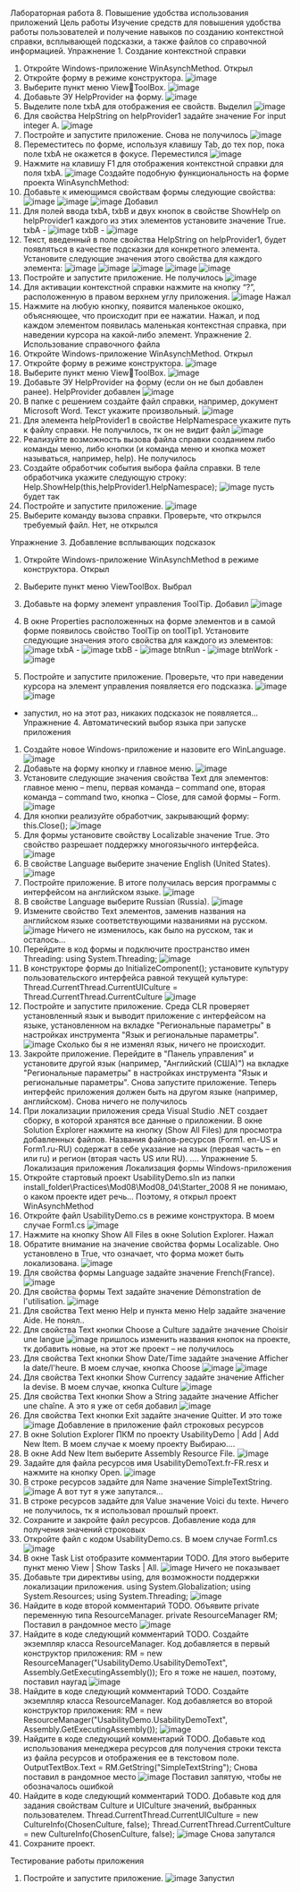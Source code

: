 Лабораторная работа 8. Повышение удобства использования приложений
Цель работы
Изучение средств для повышения удобства работы пользователей и
получение навыков по созданию контекстной справки, всплывающей
подсказки, а также файлов со справочной информацией.
Упражнение 1. Создание контекстной справки
1.	Откройте Windows-приложение WinAsynchMethod.
Открыл
2.	Откройте форму в режиме конструктора.
![image](https://github.com/user-attachments/assets/5d4f4565-3b31-4654-8ec2-446579f7cef7)
3.	Выберите пункт меню ViewToolBox.
   ![image](https://github.com/user-attachments/assets/945437b4-0d7c-4a51-8c16-74062b921d2c)
4. Добавьте ЭУ HelpProvider на форму.
   ![image](https://github.com/user-attachments/assets/432b3f93-0550-4d25-934a-f74e8582320d)
5. Выделите поле txbA для отображения ее свойств.
Выделил
![image](https://github.com/user-attachments/assets/c1e57b6f-d45d-4224-8d7a-cf38ddd51e1a)
6. Для свойства HelpString on helpProvider1 задайте значение For
input integer A.
![image](https://github.com/user-attachments/assets/a6eeb788-c805-4793-8d75-043abbfdf7b6)
7. Постройте и запустите приложение.
Снова не получилось
![image](https://github.com/user-attachments/assets/17a3d0ec-f266-4c57-8477-86958df8b023)
8. Переместитесь по форме, используя клавишу Tab, до тех пор, пока
поле txbA не окажется в фокусе.
Переместился
![image](https://github.com/user-attachments/assets/0605473d-b371-42e3-8fe4-9e5cd439550a)
9. Нажмите на клавишу F1 для отображения контекстной справки
для поля txbA.
![image](https://github.com/user-attachments/assets/1d1588ac-7deb-4607-996b-a60f03aff1d6)
Создайте подобную функциональность на форме проекта
WinAsynchMethod:
1.	Добавьте к имеющимся свойствам формы следующие свойства:
![image](https://github.com/user-attachments/assets/822fccc7-50fc-488c-ba02-946aa0f2cc53)
![image](https://github.com/user-attachments/assets/b54709c6-4ec3-4964-a8f2-7a56796e9556)
![image](https://github.com/user-attachments/assets/b59992b8-d1bb-46c3-afa6-0abd09bdce55)
Добавил
2. Для полей ввода txbA, txbB и двух кнопок в свойстве ShowHelp on
helpProvider1 каждого из этих элементов установите значение True.
txbA -   ![image](https://github.com/user-attachments/assets/ca10c52d-e615-48d8-8a6b-7c5ce681b6f3)
txbB -  ![image](https://github.com/user-attachments/assets/6000c93b-baee-4e22-ae15-1b9da8b3c9b6)
3. Текст, введенный в поле свойства HelpString on helpProvider1,
будет появляться в качестве подсказки для конкретного элемента.
Установите следующие значения этого свойства для каждого элемента:
![image](https://github.com/user-attachments/assets/96ec5dfa-13f6-41ca-82e6-7ceb16ddc6e5)
![image](https://github.com/user-attachments/assets/60c33d3f-49af-40e9-b05b-288292a4d9bd)
![image](https://github.com/user-attachments/assets/641c62ca-55ac-4275-adc1-bbd81a0e5df7)
![image](https://github.com/user-attachments/assets/cd4b1fe8-3377-495e-b4f1-8e4c991d8c92)
![image](https://github.com/user-attachments/assets/052ef4c9-b787-4c3e-92f3-28d221eeca4c)
4.	Постройте и запустите приложение.
   Не получилось
  	![image](https://github.com/user-attachments/assets/7022bc45-29f5-4990-8a37-cb1150041680)
5. Для активации контекстной справки нажмите на кнопку “?”,
расположенную в правом верхнем углу приложения.
![image](https://github.com/user-attachments/assets/1f20b5a6-c72a-4c7b-b43e-dc13d7ccd9e0)
Нажал
6. Нажмите на любую кнопку, появится маленькое окошко,
объясняющее, что происходит при ее нажатии.
Нажал, и под каждом элементом появилась маленькая контекстная справка, при наведении курсора на какой-либо элемент.
Упражнение 2. Использование справочного файла
1.	Откройте Windows-приложение WinAsynchMethod.
Открыл
2. Откройте форму в режиме конструктора.
   ![image](https://github.com/user-attachments/assets/2c993f27-8f44-4875-b6a8-a640925f2e3d)
3. Выберите пункт меню ViewToolBox.
   ![image](https://github.com/user-attachments/assets/6bbb1aa4-6403-4cfe-90b9-b7f96daaf0d1)
4. Добавьте ЭУ HelpProvider на форму (если он не был добавлен
ранее).
HelpProvider добавлен
![image](https://github.com/user-attachments/assets/f31f8e4b-7f8e-4837-9a09-82d1806c6b97)
5. В папке с решением создайте файл справки, например, документ
Microsoft Word. Текст укажите произвольный.
![image](https://github.com/user-attachments/assets/21430700-f775-4cc0-9a8d-93a359846333)
6. Для элемента helpProvider1 в свойстве HelpNamespace укажите
путь к файлу справки.
Не получилось, тк он не видит файл
![image](https://github.com/user-attachments/assets/11c6bce1-29ab-479d-b5f0-7d937ab5f63d)
7. Реализуйте возможность вызова файла справки созданием либо
команды меню, либо кнопки (и команда меню и кнопка может называться,
например, help).
Не получилось
8. Создайте обработчик события выбора файла справки. В теле
обработчика укажите следующую строку:
Help.ShowHelp(this,helpProvider1.HelpNamespace);
![image](https://github.com/user-attachments/assets/23eb44f3-ab41-48ac-9564-bbbc1463eb83)
пусть будет так
9. Постройте и запустите приложение.
    ![image](https://github.com/user-attachments/assets/4cf5b372-f13d-4892-84fd-397f24930698)
10. Выберите команду вызова справки. Проверьте, что открылся
требуемый файл.
Нет, не открылся

Упражнение 3. Добавление всплывающих подсказок
1. Откройте Windows-приложение WinAsynchMethod в режиме
конструктора.
Открыл

2.	Выберите пункт меню ViewToolBox.
Выбрал

3.	Добавьте на форму элемент управления ToolTip.
Добавил
![image](https://github.com/user-attachments/assets/c0adf919-4f49-4a90-bff3-4410b4d39a3b)
4. В окне Properties расположенных на форме элементов и в самой
форме появилось свойство ToolTip on toolTip1. Установите следующие
значения этого свойства для каждого из элементов:
![image](https://github.com/user-attachments/assets/d9e72d56-4dfa-4fe7-91eb-3eaa622c6463)
txbA -  ![image](https://github.com/user-attachments/assets/abe53799-6932-49d8-9cf4-798d8f1a2334)
txbB -  ![image](https://github.com/user-attachments/assets/83e8bec7-c445-4f60-b35f-e97685e44fd0)
btnRun -  ![image](https://github.com/user-attachments/assets/c61dbf3c-ff80-4d5a-8f63-86865a3ecff6)
btnWork - ![image](https://github.com/user-attachments/assets/71ee67e8-2374-4de0-9902-4ff056d1127b)
5. Постройте и запустите приложение. Проверьте, что при наведении
курсора на элемент управления появляется его подсказка.
![image](https://github.com/user-attachments/assets/d4f4b567-b09a-4066-9131-d02f5bb2bad9)
![image](https://github.com/user-attachments/assets/e5308081-4265-485b-81c4-ac830b24a69d)
- запустил, но на этот раз, никаких подсказок не появляется…
Упражнение 4. Автоматический выбор языка при запуске приложения
1. Создайте новое Windows-приложение и назовите его WinLanguage.
![image](https://github.com/user-attachments/assets/5ca3f3ea-82fd-4626-aa8d-b52983507dbc)
2.	Добавьте на форму кнопку и главное меню.
   ![image](https://github.com/user-attachments/assets/9eaf0de7-8c8b-41a9-ad3c-d4edc0ea6645)
3. Установите следующие значения свойства Text для элементов:
главное меню – menu,
первая команда – command one,
вторая команда – command two,
кнопка – Close,
для самой формы – Form.
![image](https://github.com/user-attachments/assets/cda6954f-6450-498a-91c3-b9a131a56504)
4. Для кнопки реализуйте обработчик, закрывающий форму:
this.Close();
![image](https://github.com/user-attachments/assets/b5450d38-7b03-4de7-bdc3-b2ea2c1885dd)
5. Для формы установите свойству Localizable значение True. Это
свойство разрешает поддержку многоязычного интерфейса.
![image](https://github.com/user-attachments/assets/a148f026-04f8-4be1-a64a-11b3ed2b1197)
6. В свойстве Language выберите значение English (United States).
   ![image](https://github.com/user-attachments/assets/28ccfdc4-70f7-41c1-ab1f-d3d3ea3b4146)
7. Постройте приложение. В итоге получилась версия программы с
интерфейсом на английском языке.
![image](https://github.com/user-attachments/assets/ad775a73-9802-4dc2-baec-9ec6e35407a2)
8. В свойстве Language выберите Russian (Russia).
   ![image](https://github.com/user-attachments/assets/c338d079-b563-4a45-96cd-70a0a6af6d02)
9. Измените свойство Text элементов, заменив названия на
английском языке соответствующими названиями на русском.
![image](https://github.com/user-attachments/assets/dc07fc8a-8ef9-4110-bdb7-b4dc1832025c)
Ничего не изменилось, как было на русском, так и осталось…
10. Перейдите в код формы и подключите пространство имен
Threading:
using System.Threading;
![image](https://github.com/user-attachments/assets/cad9306a-e949-4ec6-9e20-b5755ca7282a)
11. В конструкторе формы до InitializeComponent(); установите
культуру пользовательского интерфейса равной текущей культуре:
Thread.CurrentThread.CurrentUICulture =
Thread.CurrentThread.CurrentCulture
![image](https://github.com/user-attachments/assets/c666e90a-30e4-42e7-862f-6b5b88d96ac2)
12. Постройте и запустите приложение. Среда CLR проверяет
установленный язык и выводит приложение с интерфейсом на языке,
установленном на вкладке "Региональные параметры" в настройках
инструмента "Язык и региональные параметры".
![image](https://github.com/user-attachments/assets/8418a92d-b76c-4146-8b1f-c05118a4d31c)
Сколько бы я не изменял язык, ничего не происходит.
13. Закройте приложение. Перейдите в "Панель управления" и
установите другой язык (например, "Английский (США)") на вкладке
"Региональные параметры" в настройках инструмента "Язык и
региональные параметры". Снова запустите приложение. Теперь
интерфейс приложения должен быть на другом языке (например,
английском).
Снова ничего не получилось
14. При локализации приложения среда Visual Studio .NET создает
сборку, в которой хранятся все данные о приложении. В окне Solution
Explorer нажмите на кнопку (Show All Files) для просмотра добавленных
файлов. Названия файлов-ресурсов (Form1. en-US и Form1.ru-RU)
содержат в себе указание на язык (первая часть – en или ru) и регион
(вторая часть US или RU).
….
Упражнение 5. Локализация приложения
Локализация формы Windows-приложения
1. Откройте стартовый проект UsabilityDemo.sln из папки
install_folder\Practices\Mod08\Mod08_04\Starter_2008
Я не понимаю, о каком проекте идет речь…
Поэтому, я открыл проект WinAsynchMethod
2. Откройте файл UsabilityDemo.cs в режиме конструктора.
В моем случае Form1.cs
![image](https://github.com/user-attachments/assets/6ed78f65-e177-4a69-ba27-bbd91427d78f)
3. Нажмите на кнопку Show All Files в окне Solution Explorer.
Нажал
4. Обратите внимание на значение свойства формы Localizable. Оно
установлено в True, что означает, что форма может быть локализована.
![image](https://github.com/user-attachments/assets/32793596-a7e9-49a4-8796-928ce9700703)
5. Для свойства формы Language задайте значение French(France).
   ![image](https://github.com/user-attachments/assets/7225f9fb-1c5e-44cf-8512-cb4f25553b64)
6. Для свойства формы Text задайте значение Démonstration de
l'utilisation.
![image](https://github.com/user-attachments/assets/5cdd2bd6-4ca4-4750-9aa7-f1c95c7010a0)
7. Для свойства Text меню Help и пункта меню Help задайте
значение Aide.
Не понял..
8. Для свойства Text кнопки Choose a Culture задайте значение
Choisir une langue
![image](https://github.com/user-attachments/assets/cbdefd4e-fc8b-4117-ba37-42026f63098a)
пришлось изменить названия кнопок на проекте, тк добавить новые, на этот же проект – не получилось
9. Для свойства Text кнопки Show Date/Time задайте значение
Afficher la date/l'heure.
В моем случае, кнопка Choose
![image](https://github.com/user-attachments/assets/39d7409d-4a7d-4347-b9e9-b252d7f2116a)
![image](https://github.com/user-attachments/assets/47357cb9-20c6-40c9-adfb-339466c38fec)
10. Для свойства Text кнопки Show Currency задайте значение
Afficher la devise.
В моем случае, кнопка Culture
![image](https://github.com/user-attachments/assets/f4528ca8-6d40-4163-a46c-cf4cd711d05d)
11. Для свойства Text кнопки Show a String задайте значение Afficher
une chaîne.
А это я уже от себя добавил
![image](https://github.com/user-attachments/assets/229b0226-8fa4-474c-a7ce-a6338b0a5405)
12. Для свойства Text кнопки Exit задайте значение Quitter.
И это тоже
![image](https://github.com/user-attachments/assets/77329e5e-4051-4484-963c-28b27608248a)
Добавление в приложение файл строковых ресурсов
1. В окне Solution Explorer ПКМ по проекту UsabilityDemo | Add |
Add New Item.
В моем случае к моему проекту
Выбираю….
2. В окне Add New Item выберите Assembly Resource File.
   ![image](https://github.com/user-attachments/assets/f3a6b2ba-3120-4d30-a12c-4bc2c5fe2545)
3. Задайте для файла ресурсов имя UsabilityDemoText.fr-FR.resx и
нажмите на кнопку Open.
![image](https://github.com/user-attachments/assets/ae690c1d-bc37-480b-b4b6-a5974906bf5a)
4. В строке ресурсов задайте для Name значение SimpleTextString.
   ![image](https://github.com/user-attachments/assets/074c5fe4-ceda-435e-a4c9-f1d3c50a500f)
А вот тут я уже запутался…
5. В строке ресурсов задайте для Value значение Voici du texte.
Ничего не получилось, тк я использовал прошлый проект.
6. Сохраните и закройте файл ресурсов.
Добавление кода для получения значений строковых
1. Откройте файл с кодом UsabilityDemo.cs.
В моем случае Form1.cs
![image](https://github.com/user-attachments/assets/d6f8256d-6bc9-4fba-93b8-4c655a912866)
2. В окне Task List отобразите комментарии TODO. Для этого
выберите пункт меню View | Show Tasks | All.
![image](https://github.com/user-attachments/assets/44db8dff-960d-4e6d-bcab-521c8a428877)
Ничего не показывает
3. Добавьте три директивы using, для возможности поддержки
локализации приложения.
using System.Globalization;
using System.Resources;
using System.Threading;
![image](https://github.com/user-attachments/assets/a4c63725-77a9-44c4-a80a-44c197ebe63d)
4. Найдите в коде второй комментарий TODO. Объявите private
переменную типа ResourceManager.
private ResourceManager RM;
Поставил в рандомное место
![image](https://github.com/user-attachments/assets/b4f664b7-8233-4f02-a567-2c29d745cb6c)
5. Найдите в коде следующий комментарий TODO. Создайте
экземпляр класса ResourceManager. Код добавляется в первый
конструктор приложения:
RM = new ResourceManager("UsabilityDemo.UsabilityDemoText",
Assembly.GetExecutingAssembly());
Его я тоже не нашел, поэтому, поставил наугад
![image](https://github.com/user-attachments/assets/e8fef6fc-9f43-4330-b3fa-e6a0148517da)
6. Найдите в коде следующий комментарий TODO. Создайте
экземпляр класса ResourceManager. Код добавляется во второй
конструктор приложения:
RM = new ResourceManager("UsabilityDemo.UsabilityDemoText",
Assembly.GetExecutingAssembly());
![image](https://github.com/user-attachments/assets/4ca1ef61-87c1-4292-9f8a-3e1d68114519)
7. Найдите в коде следующий комментарий TODO. Добавьте код
использования менеджера ресурсов для получения строки текста из файла
ресурсов и отображения ее в текстовом поле.
OutputTextBox.Text = RM.GetString("SimpleTextString");
Снова поставил в рандомное место
![image](https://github.com/user-attachments/assets/aa68562c-41e7-441e-b76c-2754167f70cb)
Поставил запятую, чтобы не обозначалось ошибкой
8. Найдите в коде следующий комментарий TODO. Добавьте код для
задания свойствам Culture и UICulture значений, выбранных
пользователем.
Thread.CurrentThread.CurrentUICulture = new
CultureInfo(ChosenCulture, false);
Thread.CurrentThread.CurrentCulture = new
CultureInfo(ChosenCulture, false);
![image](https://github.com/user-attachments/assets/799f9391-47b2-4f24-94a7-23752d64209e)
Снова запутался
9. Сохраните проект.

Тестирование работы приложения
1.	Постройте и запустите приложение.
![image](https://github.com/user-attachments/assets/7ede287a-ab0e-43de-831e-9f99c9d7edcf)
Запустил
